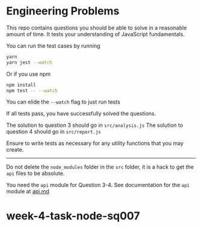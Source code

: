# Engineering Problems

This repo contains questions you should be able to solve in a reasonable amount of time.
It tests your understanding of JavaScript fundamentals.

You can run the test cases by running

```bash
yarn
yarn jest --watch
```

Or if you use npm

```bash
npm install
npm test -- --watch
```

You can elide the `--watch` flag to just run tests

If all tests pass, you have successfully solved the questions.

The solution to question 3 should go in `src/analysis.js`
The solution to question 4 should go in `src/report.js`

Ensure to write tests as necessary for any utility functions that you may create.

---
Do not delete the `node_modules` folder in the `src` folder, it is a hack to get the `api` files to be absolute.

You need the `api` module for Question 3-4.
See documentation for the `api` module at [api.md](./api.md)
# week-4-task-node-sq007
